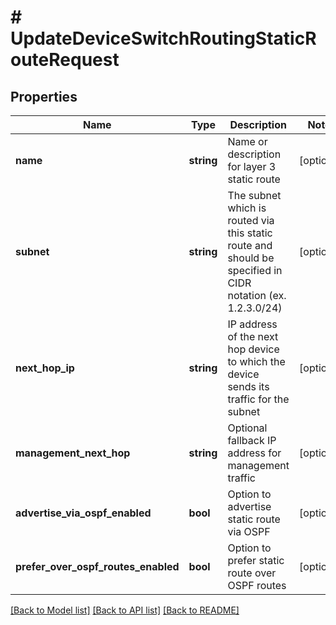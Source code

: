 # # UpdateDeviceSwitchRoutingStaticRouteRequest

## Properties

Name | Type | Description | Notes
------------ | ------------- | ------------- | -------------
**name** | **string** | Name or description for layer 3 static route | [optional]
**subnet** | **string** | The subnet which is routed via this static route and should be specified in CIDR notation (ex. 1.2.3.0/24) | [optional]
**next_hop_ip** | **string** | IP address of the next hop device to which the device sends its traffic for the subnet | [optional]
**management_next_hop** | **string** | Optional fallback IP address for management traffic | [optional]
**advertise_via_ospf_enabled** | **bool** | Option to advertise static route via OSPF | [optional]
**prefer_over_ospf_routes_enabled** | **bool** | Option to prefer static route over OSPF routes | [optional]

[[Back to Model list]](../../README.md#models) [[Back to API list]](../../README.md#endpoints) [[Back to README]](../../README.md)
